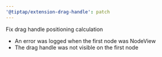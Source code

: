 ```yaml
---
'@tiptap/extension-drag-handle': patch
---
```


Fix drag handle positioning calculation
* An error was logged when the first node was NodeView
* The drag handle was not visible on the first node

